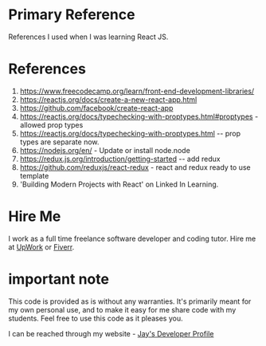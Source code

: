 # Primary Reference

References I used when I was learning React JS.

# References

1. https://www.freecodecamp.org/learn/front-end-development-libraries/
1. https://reactjs.org/docs/create-a-new-react-app.html
1. https://github.com/facebook/create-react-app
1. https://reactjs.org/docs/typechecking-with-proptypes.html#proptypes - allowed prop types
1. https://reactjs.org/docs/typechecking-with-proptypes.html -- prop types are separate now.
1. https://nodejs.org/en/ - Update or install node.node
1. https://redux.js.org/introduction/getting-started -- add redux
1. https://github.com/reduxjs/react-redux - react and redux ready to use template
1. 'Building Modern Projects with React' on Linked In Learning.

# Hire Me

I work as a full time freelance software developer and coding tutor. Hire me at [UpWork](https://www.upwork.com/fl/vijayasimhabr) or [Fiverr](https://www.fiverr.com/jay_codeguy).

# important note

This code is provided as is without any warranties. It's primarily meant for my own personal use, and to make it easy for me share code with my students. Feel free to use this code as it pleases you.

I can be reached through my website - [Jay's Developer Profile](https://jay-study-nildana.github.io/developerprofile)
